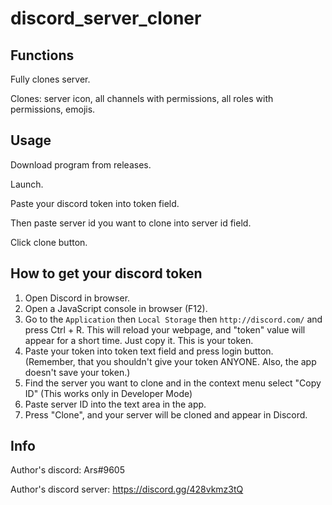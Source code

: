 # discord_server_cloner

## Functions

Fully clones server.

Clones: server icon, all channels with permissions, all roles with permissions, emojis.

## Usage

Download program from releases.

Launch.

Paste your discord token into token field.

Then paste server id you want to clone into server id field.

[//]: # (If you want to clone messages, check the Messages Cloning checkmark. <--- this feature will be added soon)

Click clone button.

## How to get your discord token

1. Open Discord in browser.
2. Open a JavaScript console in browser (F12).
3. Go to the `Application` then `Local Storage` then `http://discord.com/` and press Ctrl + R. This will reload your webpage, and "token" value will appear for a short time. Just copy it. This is your token.
4. Paste your token into token text field and press login button. (Remember, that you shouldn't give your token ANYONE. Also, the app doesn't save your token.)
5. Find the server you want to clone and in the context menu select "Copy ID" (This works only in Developer Mode)
6. Paste server ID into the text area in the app.
7. Press "Clone", and your server will be cloned and appear in Discord.

## Info

Author's discord: Ars#9605

Author's discord server: https://discord.gg/428vkmz3tQ

[//]: # (My friend's related [project]&#40;https://github.com/BuckwheatSmetankin/discord-server-cloner&#41; written in Rust <--- his project is private now, i will uncomment it, when he will release it)